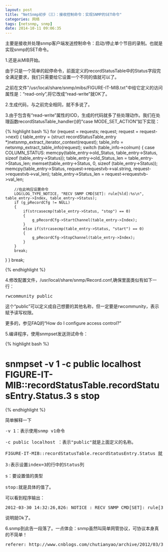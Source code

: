 ```yaml
---
layout: post
title: "NetSnmp初步（三）：接收控制命令：实现SNMP的SET命令"
categories: 网络
tags: [netsnmp, snmp]
date: 2014-10-11 09:06:35
---
```


主要是接收并处理snmp客户端发送控制命令：启动/停止单个节目的录制。也就是实现snmp的SET命令。

1.还是从MIB开始。

由于只是一个简单的起停命令，前面定义的recordStatusTable中的Status字段完全满足要求，我们只需要给它设置一个不同的值就可以了。

之前在文件"/usr/local/share/snmp/mibs/FIGURE-IT-MIB.txt"中给它定义的访问属性是：“read-only”,将它改成“read-write”就OK了。

2.生成代码，与之前完全相同，就不多说了。

3.由于包含有“read-write”属性的IOD，生成的代码就多了些处理动作。我们在处理函数recordStatusTable_handler()的“case MODE_SET_ACTION”如下实现：

{% highlight bash %}
for (request = requests; request; request = request->next)
{
table_entry = (struct recordStatusTable_entry *)netsnmp_extract_iterator_context(request);
table_info = netsnmp_extract_table_info(request);
switch (table_info->colnum)
{
    case COLUMN_STATUS:
        memcpy(table_entry->old_Status,
               table_entry->Status,
               sizeof (table_entry->Status));
        table_entry->old_Status_len =
                table_entry->Status_len;
        memset(table_entry->Status, 0,
               sizeof (table_entry->Status));
        memcpy(table_entry->Status,
               request->requestvb->val.string,
               request->requestvb->val_len);
        table_entry->Status_len =
                request->requestvb->val_len;

        //在此响应设置命令
        LOG(LOG_TYPE_NOTICE, "RECV SNMP CMD[SET]: rule[%ld]:%s\n", table_entry->Index, table_entry->Status);
        if (g_pRecordCfg != NULL)
        {
            if(strcasecmp(table_entry->Status, "stop") == 0)
            {
                g_pRecordCfg->StartChannel(table_entry->Index);
            }
            else if(strcasecmp(table_entry->Status, "start") == 0)
            {
                g_pRecordCfg->StopChannel(table_entry->Index);
            }
        }
        break;
}
}
break;

{% endhighlight %}
 

4.修改配置文件，/usr/local/share/snmp/Record.conf,确保里面类似有如下一行：
<pre>
rwcommunity public
</pre>

这个“public”可以定义成自己想要的其他名称，但一定要是rwcommunity，表示赋予读写权限。

更多的，参见FAQ的“How do I configure access control?”

5.编译程序，使用snmpset发送测试命令：

{% highlight bash %}
# snmpset -v 1 -c public localhost FIGURE-IT-MIB::recordStatusTable.recordStatusEntry.Status.3 s stop
{% endhighlight %}

简单解释一下
<pre>
-v 1：表示使用snmp v1命令

-c public localhost ：表示"public"就是上面定义的名称。

FIGURE-IT-MIB::recordStatusTable.recordStatusEntry.Status 就是OID

3:表示设置index=3的行中的Status列

s：要设置值的类型

stop:就是具体的值了。
</pre>

可以看到程序输出：

<pre>
2012-03-30 14:32:26,826: NOTICE : RECV SNMP CMD[SET]: rule[3]:stop
</pre>

说明就Ok了。

6.snmp到此告一段落了。一点体会：snmp虽然叫简单网管协议，可协议本身真的不简单！ 




<pre>
referer: http://www.cnblogs.com/chutianyao/archive/2012/03/30/2425266.html
</pre>
